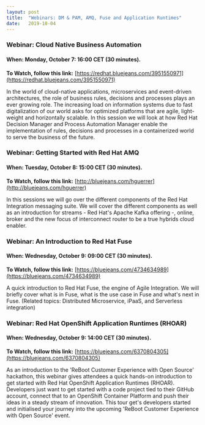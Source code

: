 ```yaml
---
layout: post
title:  "Webinars: DM & PAM, AMQ, Fuse and Application Runtimes"
date:   2019-10-04
---
```


### Webinar: Cloud Native Business Automation

#### When: Monday, October 7: 16:00 CET (30 minutes).
**To Watch, follow this link:** [https://redhat.bluejeans.com/3951550971](https://redhat.bluejeans.com/3951550971)

In the world of cloud-native applications, microservices and event-driven architectures, the role of business rules, decisions and processes plays an ever growing role. The increasing load on information systems due to fast digitalization of our world asks for optimized platforms that are agile, light-weight and horizontally scalable. In this session we will look at how Red Hat Decision Manager and Process Automation Manager enable the implementation of rules, decisions and processes in a containerized world to serve the business of the future.

### Webinar: Getting Started with Red Hat AMQ

#### When: Tuesday, October 8: 15:00 CET (30 minutes).

**To Watch, follow this link:** [http://bluejeans.com/hguerrer](http://bluejeans.com/hguerrer)

In this sessions we will go over the different components of the Red Hat Integration messaging suite. We will cover the different components as well as an introduction for streams - Red Hat's Apache Kafka offering -, online, broker and the new focus of interconnect router to be a true hybrids cloud enabler.

### Webinar: An Introduction to Red Hat Fuse

#### When: Wednesday, October 9: 09:00 CET (30 minutes).

**To Watch, follow this link:** [https://bluejeans.com/4734634989](https://bluejeans.com/4734634989)

A quick introduction to Red Hat Fuse, the engine of Agile Integration. We will briefly cover what is in Fuse, what is the use case in Fuse and what's next in Fuse. (Related topics: Distributed Microservice, iPaaS, and Serverless integration)

### Webinar: Red Hat OpenShift Application Runtimes (RHOAR)

#### When: Wednesday, October 9: 14:00 CET (30 minutes).

**To Watch, follow this link:** [https://bluejeans.com/6370804305](https://bluejeans.com/6370804305)

As an introduction to the 'ReBoot Customer Experience with Open Source' hackathon, this webinar gives attendees a quick hands-on introduction to get started with Red Hat OpenShift Application Runtimes (RHOAR). Developers just want to get started with a code project tied to their GitHub account, connect that to an OpenShift Container Platform and push their ideas in a steady stream of innovation. This tour get's developers started and initialised your journey into the upcoming 'ReBoot Customer Experience with Open Source' event.
